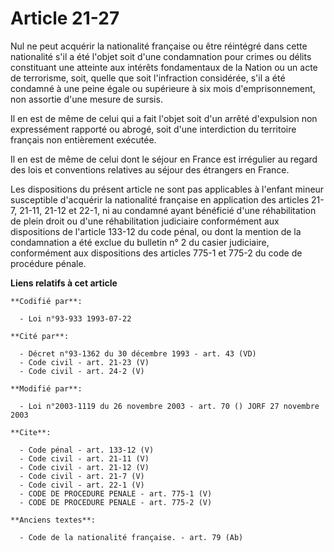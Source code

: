 # Article 21-27

Nul ne peut acquérir la nationalité française ou être réintégré dans cette nationalité s'il a été l'objet soit d'une
condamnation pour crimes ou délits constituant une atteinte aux intérêts fondamentaux de la Nation ou un acte de terrorisme,
soit, quelle que soit l'infraction considérée, s'il a été condamné à une peine égale ou supérieure à six mois
d'emprisonnement, non assortie d'une mesure de sursis. 

Il en est de même de celui qui a fait l'objet soit d'un arrêté d'expulsion non expressément rapporté ou abrogé, soit d'une
interdiction du territoire français non entièrement exécutée. 

Il en est de même de celui dont le séjour en France est irrégulier au regard des lois et conventions relatives au séjour des
étrangers en France. 

Les dispositions du présent article ne sont pas applicables à l'enfant mineur susceptible d'acquérir la nationalité française
en application des articles 21-7, 21-11, 21-12 et 22-1, ni au condamné ayant bénéficié d'une réhabilitation de plein droit ou
d'une réhabilitation judiciaire conformément aux dispositions de l'article 133-12 du code pénal, ou dont la mention de la
condamnation a été exclue du bulletin n° 2 du casier judiciaire, conformément aux dispositions des articles 775-1 et 775-2 du
code de procédure pénale.

**Liens relatifs à cet article**

	**Codifié par**:

	  - Loi n°93-933 1993-07-22

	**Cité par**:

	  - Décret n°93-1362 du 30 décembre 1993 - art. 43 (VD)
	  - Code civil - art. 21-23 (V)
	  - Code civil - art. 24-2 (V)

	**Modifié par**:

	  - Loi n°2003-1119 du 26 novembre 2003 - art. 70 () JORF 27 novembre 2003

	**Cite**:

	  - Code pénal - art. 133-12 (V)
	  - Code civil - art. 21-11 (V)
	  - Code civil - art. 21-12 (V)
	  - Code civil - art. 21-7 (V)
	  - Code civil - art. 22-1 (V)
	  - CODE DE PROCEDURE PENALE - art. 775-1 (V)
	  - CODE DE PROCEDURE PENALE - art. 775-2 (V)

	**Anciens textes**:

	  - Code de la nationalité française. - art. 79 (Ab)

